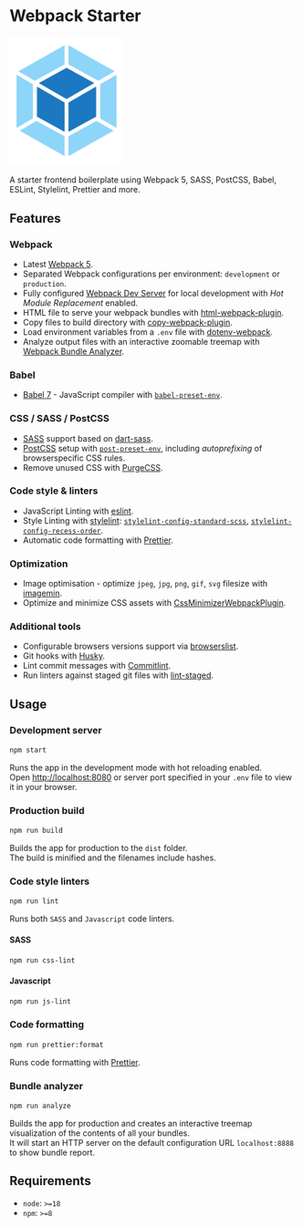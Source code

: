 # Webpack Starter

<img src="./webpack-icon.png" alt="Webpack" width="200" />

A starter frontend boilerplate using Webpack 5, SASS, PostCSS, Babel, ESLint, Stylelint, Prettier and more.

## Features

### Webpack

- Latest [Webpack 5](https://webpack.js.org/).
- Separated Webpack configurations per environment: `development` or `production`.
- Fully configured [Webpack Dev Server](https://webpack.js.org/configuration/dev-server/) for local development with _Hot Module Replacement_ enabled.
- HTML file to serve your webpack bundles with [html-webpack-plugin](https://github.com/jantimon/html-webpack-plugin).
- Copy files to build directory with [copy-webpack-plugin](https://github.com/webpack-contrib/copy-webpack-plugin).
- Load environment variables from a `.env` file with [dotenv-webpack](https://github.com/mrsteele/dotenv-webpack).
- Analyze output files with an interactive zoomable treemap with [Webpack Bundle Analyzer](https://www.npmjs.com/package/webpack-bundle-analyzer).

### Babel

- [Babel 7](https://babeljs.io/) - JavaScript compiler with [`babel-preset-env`](https://babeljs.io/docs/babel-preset-env).

### CSS / SASS / PostCSS

- [SASS](https://sass-lang.com/) support based on [dart-sass](https://www.npmjs.com/package/sass).
- [PostCSS](https://postcss.org/) setup with [`post-preset-env`](https://www.npmjs.com/package/postcss-preset-env), including _autoprefixing_ of browserspecific CSS rules.
- Remove unused CSS with [PurgeCSS](https://purgecss.com/).

### Code style & linters

- JavaScript Linting with [eslint](https://eslint.org/).
- Style Linting with [stylelint](https://stylelint.io/): [`stylelint-config-standard-scss`](https://www.npmjs.com/package/stylelint-config-standard-scss), [`stylelint-config-recess-order`](https://www.npmjs.com/package/stylelint-config-recess-order).
- Automatic code formatting with [Prettier](https://prettier.io/).

### Optimization

- Image optimisation - optimize `jpeg`, `jpg`, `png`, `gif`, `svg` filesize with [imagemin](https://github.com/imagemin/imagemin).
- Optimize and minimize CSS assets with [CssMinimizerWebpackPlugin](https://webpack.js.org/plugins/css-minimizer-webpack-plugin/).

### Additional tools

- Configurable browsers versions support via [browserslist](https://github.com/browserslist/browserslist#full-list).
- Git hooks with [Husky](https://typicode.github.io/husky/).
- Lint commit messages with [Commitlint](https://commitlint.js.org/#/).
- Run linters against staged git files with [lint-staged](https://github.com/okonet/lint-staged).

## Usage

### Development server

```sh
npm start
```

Runs the app in the development mode with hot reloading enabled. \
Open [http://localhost:8080](http://localhost:8080) or server port specified in your `.env` file to view it in your browser.

### Production build

```sh
npm run build
```

Builds the app for production to the `dist` folder.\
The build is minified and the filenames include hashes.

### Code style linters

```sh
npm run lint
```

Runs both `SASS` and `Javascript` code linters.

#### SASS

```sh
npm run css-lint
```

#### Javascript

```sh
npm run js-lint
```

### Code formatting

```sh
npm run prettier:format
```

Runs code formatting with [Prettier](https://prettier.io/).

### Bundle analyzer

```sh
npm run analyze
```

Builds the app for production and creates an interactive treemap visualization of the contents of all your bundles. \
It will start an HTTP server on the default configuration URL `localhost:8888` to show bundle report.

## Requirements

- `node`: `>=18`
- `npm`: `>=8`
